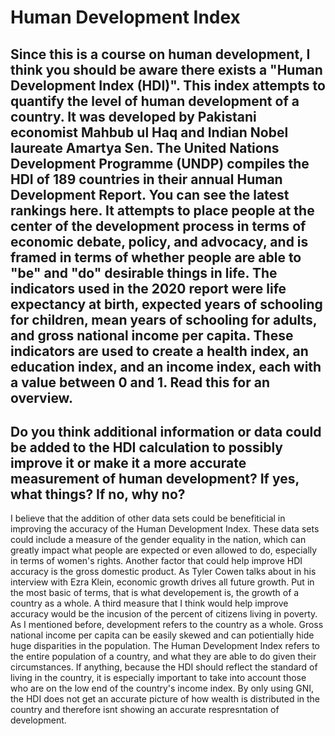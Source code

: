 # Human Development Index
## Since this is a course on human development, I think you should be aware there exists a "Human Development Index (HDI)". This index attempts to quantify the level of human development of a country. It was developed by Pakistani economist Mahbub ul Haq and Indian Nobel laureate Amartya Sen. The United Nations Development Programme (UNDP) compiles the HDI of 189 countries in their annual Human Development Report. You can see the latest rankings here. It attempts to place people at the center of the development process in terms of economic debate, policy, and advocacy, and is framed in terms of whether people are able to "be" and "do" desirable things in life. The indicators used in the 2020 report were life expectancy at birth, expected years of schooling for children, mean years of schooling for adults, and gross national income per capita. These indicators are used to create a health index, an education index, and an income index, each with a value between 0 and 1. Read this for an overview.
## Do you think additional information or data could be added to the HDI calculation to possibly improve it or make it a more accurate measurement of human development? If yes, what things? If no, why no?

I believe that the addition of other data sets could be benefiticial in improving the accuracy of the Human Development Index. These data sets could include a measure of the gender equality in the nation, which can greatly impact what people are expected or even allowed to do, especially in terms of women's rights. Another factor that could help improve HDI accuracy is the gross domestic product. As Tyler Cowen talks about in his interview with Ezra Klein, economic growth drives all future growth. Put in the most basic of terms, that is what developement is, the growth of a country as a whole. A third measure that I think would help improve accuracy would be the incusion of the percent of citizens living in poverty. As I mentioned before, development refers to the country as a whole. Gross national income per capita can be easily skewed and can potientially hide huge disparities in the population. The Human Development Index refers to the entire population of a country, and what they are able to do given their circumstances. If anything, because the HDI should reflect the standard of living in the country, it is especially important to take into account those who are on the low end of the country's income index. By only using GNI, the HDI does not get an accurate picture of how  wealth is distributed in the country and therefore isnt showing an accurate respresntation of development.
